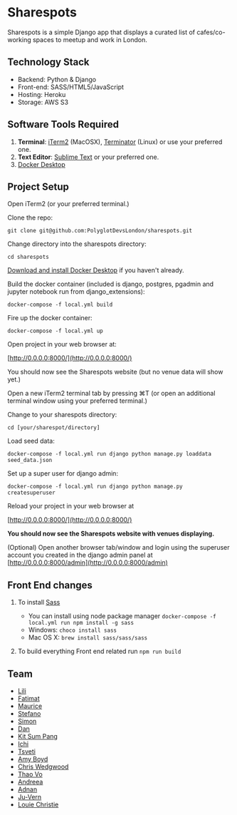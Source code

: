 # Sharespots

Sharespots is a simple Django app that displays a curated list of cafes/co-working spaces to meetup and work in London.

<!--
@TODO Add auto table of contents after this issue is fixed
https://github.com/isaacs/github/issues/215
e.g. [TOC] or {:toc max_level=3 }
-->

## Technology Stack

- Backend: Python & Django
- Front-end: SASS/HTML5/JavaScript
- Hosting: Heroku
- Storage: AWS S3

## Software Tools Required

1. **Terminal**: [iTerm2](https://www.iterm2.com/) (MacOSX), [Terminator](http://gnometerminator.blogspot.co.uk/p/introduction.html) (Linux) or use your preferred one.
2. **Text Editor**: [Sublime Text](http://www.sublimetext.com/) or your preferred one.
3. [Docker Desktop](https://www.docker.com/products/docker-desktop)

## Project Setup

Open iTerm2 (or your preferred terminal.)

Clone the repo:

```shell
git clone git@github.com:PolyglotDevsLondon/sharespots.git
```

Change directory into the sharespots directory:

```shell
cd sharespots
```

[Download and install Docker Desktop](https://www.docker.com/products/docker-desktop) if you haven't already.

Build the docker container (included is django, postgres, pgadmin and jupyter notebook run from django_extensions):

```shell
docker-compose -f local.yml build
```

Fire up the docker container:

```shell
docker-compose -f local.yml up
```

Open project in your web browser at:

[http://0.0.0.0:8000/](http://0.0.0.0:8000/)

You should now see the Sharespots website (but no venue data will show yet.)

Open a new iTerm2 terminal tab by pressing ⌘T (or open an additional terminal window using your preferred terminal.)

Change to your sharespots directory:

```shell
cd [your/sharespot/directory]
```

Load seed data:

```shell
docker-compose -f local.yml run django python manage.py loaddata seed_data.json
```

Set up a super user for django admin:

```shell
docker-compose -f local.yml run django python manage.py createsuperuser
```

Reload your project in your web browser at

[http://0.0.0.0:8000/](http://0.0.0.0:8000/)

**You should now see the Sharespots website with venues displaying.**

(Optional) Open another browser tab/window and login using the superuser account you created in the django admin panel at [http://0.0.0.0:8000/admin](http://0.0.0.0:8000/admin)

## Front End changes

1. To install [Sass](https://sass-lang.com/install)

   - You can install using node package manager `docker-compose -f local.yml run npm install -g sass`
   - Windows: `choco install sass`
   - Mac OS X: `brew install sass/sass/sass`

2. To build everything Front end related run `npm run build`

## Team

- [Lili](https://github.com/lili2311)
- [Fatimat](https://github.com/gbaja)
- [Maurice](https://github.com/mbanerjeepalmer)
- [Stefano](https://github.com/CianciuStyles)
- [Simon](https://github.com/simonRedwards)
- [Dan](https://github.com/snowkuma)
- [Kit Sum Pang](https://github.com/ktsmpng)
- [Ichi](https://github.com/icicleta)
- [Tsveti](https://github.com/tsvetelinak0)
- [Amy Boyd](https://github.com/amyboyd)
- [Chris Wedgwood](https://github.com/chriswedgwood)
- [Thao Vo](https://github.com/littlethao)
- [Andreea](https://github.com/etiquetteX)
- [Adnan](https://github.com/adnansalehin)
- [Ju-Vern](https://github.com/juvern)
- [Louie Christie](https://github.com/louiechristie)
